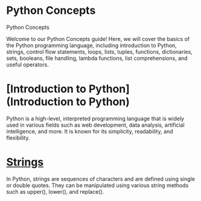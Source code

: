 # Python Concepts

Python Concepts

Welcome to our Python Concepts guide! Here, we will cover the basics of the Python programming language, including introduction to Python, strings, control flow statements, loops, lists, tuples, functions, dictionaries, sets, booleans, file handling, lambda functions, list comprehensions, and useful operators.

# [**Introduction to Python**](Introduction to Python)

Python is a high-level, interpreted programming language that is widely used in various fields such as web development, data analysis, artificial intelligence, and more. It is known for its simplicity, readability, and flexibility.

# [**Strings**](Strings)

In Python, strings are sequences of characters and are defined using single or double quotes. They can be manipulated using various string methods such as upper(), lower(), and replace().
